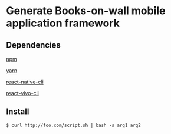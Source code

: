 # Generate Books-on-wall mobile application framework 

## Dependencies
[npm](https://www.npmjs.com/get-npm) 

[yarn](https://yarnpkg.com/en/docs/install#debian-stable) 

[react-native-cli](https://github.com/react-native-community/cli)

[react-vivo-cli](https://docs.viromedia.com/docs)

## Install 
```
$ curl http://foo.com/script.sh | bash -s arg1 arg2
```

